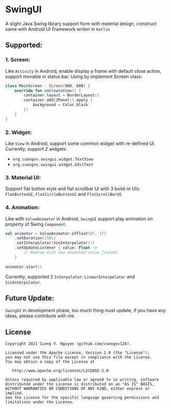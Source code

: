 
# SwingUI
A slight Java Swing library support form with material design, construct same with Android UI Framework writen in `Kotlin`

## Supported:

### 1. Screen:
Like `Activity` in Android, enable display a frame with default close action, support movable in status bar.
Using by implement Screen class:
```kotlin
class MainScreen : Screen(900, 600) {
	override fun onCreateView() {
		container.layout = BorderLayout()
		container.add(JPanel().apply {
			background = Color.black
		})
	}
}
```

### 2. Widget:
Like `View` in Android, support some common widget with re-defined UI.
Currently, support 2 widgets:

 - `org.cuongnv.swingui.widget.TextView`
 - `org.cuongnv.swingui.widget.EditText`

### 3. Material UI:
Support flat button style and flat scrollbar UI with 3 build-in UIs: `FlatButtonUI`, `FlatCircleButtonUI` and `FlatScrollBarUI`.


### 4. Animation:
Like with `ValueAnimator` in Android, `SwingUI` support play animation on property of Swing `Component`.
```kotlin
val animator = ValueAnimator.ofFloat(0f, 1f)
	.setDuration(250L)
	.setInterpolator(SinInterpolator())
	.setUpdateListener { value: Float ->
		// Redraw with new animated value [value]
	}
	 
animator.start()
```
Currently, supported 2 `Interpolator`: `LinearInterpolator` and `SinInterpolator`.

## Future Update:
`SwingUI` in development phase, too much thing must update, if you have any ideas, please contribute with me.

## License
```
Copyright 2021 Cuong V. Nguyen (github.com/cuongnv126).

Licensed under the Apache License, Version 2.0 (the "License");
you may not use this file except in compliance with the License.
You may obtain a copy of the License at

   http://www.apache.org/licenses/LICENSE-2.0

Unless required by applicable law or agreed to in writing, software
distributed under the License is distributed on an "AS IS" BASIS,
WITHOUT WARRANTIES OR CONDITIONS OF ANY KIND, either express or implied.
See the License for the specific language governing permissions and
limitations under the License.
```

